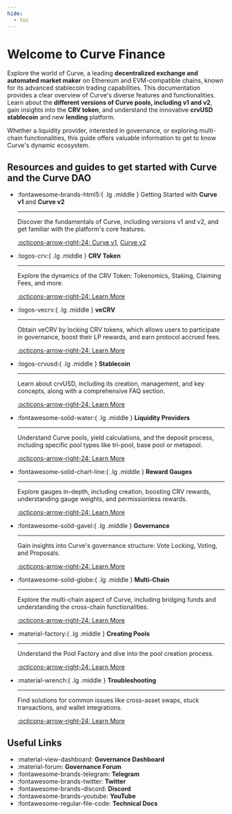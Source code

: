 ```yaml
---
hide:
  - toc
---
```


<h1>Welcome to Curve Finance</h1>

Explore the world of Curve, a leading **decentralized exchange and automated market maker** on Ethereum and EVM-compatible chains, known for its advanced stablecoin trading capabilities. This documentation provides a clear overview of Curve's diverse features and functionalities. Learn about the **different versions of Curve pools, including v1 and v2**, gain insights into the **CRV token**, and understand the innovative **crvUSD stablecoin** and new **lending** platform.

Whether a liquidity provider, interested in governance, or exploring multi-chain functionalities, this guide offers valuable information to get to know Curve's dynamic ecosystem.



<h2 style="font-weight: bold;">Resources and guides to get started with Curve and the Curve DAO</h2>

<div class="grid cards" markdown>

-   :fontawesome-brands-html5:{ .lg .middle } Getting Started with **Curve v1** and **Curve v2**

    ---

    Discover the fundamentals of Curve, including versions v1 and v2, and get familiar with the platform's core features.

    [:octicons-arrow-right-24: Curve v1](./base-features/understanding-curve.md), [Curve v2](./base-features/understanding-crypto-pools.md)

-   :logos-crv:{ .lg .middle } **CRV Token**

    ---

    Explore the dynamics of the CRV Token: Tokenomics, Staking, Claiming Fees, and more.

    [:octicons-arrow-right-24: Learn More](./crv-token/overview.md)

-   :logos-vecrv:{ .lg .middle } **veCRV**

    ---

    Obtain veCRV by locking CRV tokens, which allows users to participate in governance, boost their LP rewards, and earn protocol accrued fees.

    [:octicons-arrow-right-24: Learn More](./vecrv/overview.md)

-   :logos-crvusd:{ .lg .middle } **Stablecoin**

    ---

    Learn about crvUSD, including its creation, management, and key concepts, along with a comprehensive FAQ section.

    [:octicons-arrow-right-24: Learn More](./crvusd/understanding-crvusd.md)

-   :fontawesome-solid-water:{ .lg .middle } **Liquidity Providers**

    ---

    Understand Curve pools, yield calculations, and the deposit process, including specific pool types like tri-pool, base pool or metapool.

    [:octicons-arrow-right-24: Learn More](./lp/understanding-curve-pools.md)

-   :fontawesome-solid-chart-line:{ .lg .middle } **Reward Gauges**

    ---

    Explore gauges in-depth, including creation, boosting CRV rewards, understanding gauge weights, and permissionless rewards.

    [:octicons-arrow-right-24: Learn More](./reward-gauges/understanding-gauges.md)


-   :fontawesome-solid-gavel:{ .lg .middle } **Governance**

    ---

    Gain insights into Curve's governance structure: Vote Locking, Voting, and Proposals.

    [:octicons-arrow-right-24: Learn More](./governance/understanding-governance.md)

-   :fontawesome-solid-globe:{ .lg .middle } **Multi-Chain**

    ---

    Explore the multi-chain aspect of Curve, including bridging funds and understanding the cross-chain functionalities.

    [:octicons-arrow-right-24: Learn More](./multichain/understanding-multichain.md)

-   :material-factory:{ .lg .middle } **Creating Pools**

    ---

    Understand the Pool Factory and dive into the pool creation process.

    [:octicons-arrow-right-24: Learn More](./factory-pools/pool-creation-overview.md)

-   :material-wrench:{ .lg .middle } **Troubleshooting**

    ---

    Find solutions for common issues like cross-asset swaps, stuck transactions, and wallet integrations.

    [:octicons-arrow-right-24: Learn More](./troubleshooting/support.md)

</div>



## **Useful Links**


<div class="grid cards" markdown>

- <a href="http://dao.curve.fi/" style="color: inherit; text-decoration: none;">:material-view-dashboard: **Governance Dashboard**</a>
- <a href="https://gov.curve.fi/" style="color: inherit; text-decoration: none;">:material-forum: **Governance Forum**</a>
- <a href="https://t.me/curvefi" style="color: inherit; text-decoration: none;">:fontawesome-brands-telegram: **Telegram**</a>
- <a href="https://twitter.com/curvefinance" style="color: inherit; text-decoration: none;">:fontawesome-brands-twitter: **Twitter**</a>
- <a href="https://discord.gg/rgrfS7W" style="color: inherit; text-decoration: none;">:fontawesome-brands-discord: **Discord**</a>
- <a href="http://www.youtube.com/c/CurveFinance" style="color: inherit; text-decoration: none;">:fontawesome-brands-youtube: **YouTube**</a>
- <a href="https://docs.curve.fi/" style="color: inherit; text-decoration: none;">:fontawesome-regular-file-code: **Technical Docs**</a>

</div>
